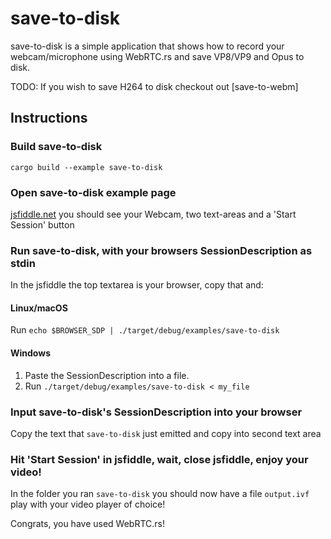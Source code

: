 # save-to-disk
save-to-disk is a simple application that shows how to record your webcam/microphone using WebRTC.rs and save VP8/VP9 and Opus to disk.

TODO: If you wish to save H264 to disk checkout out [save-to-webm]

## Instructions
### Build save-to-disk
```
cargo build --example save-to-disk
```

### Open save-to-disk example page
[jsfiddle.net](https://jsfiddle.net/vfmcg8rk/1/) you should see your Webcam, two text-areas and a 'Start Session' button

### Run save-to-disk, with your browsers SessionDescription as stdin
In the jsfiddle the top textarea is your browser, copy that and:
#### Linux/macOS
Run `echo $BROWSER_SDP | ./target/debug/examples/save-to-disk`
#### Windows
1. Paste the SessionDescription into a file.
1. Run `./target/debug/examples/save-to-disk < my_file`

### Input save-to-disk's SessionDescription into your browser
Copy the text that `save-to-disk` just emitted and copy into second text area

### Hit 'Start Session' in jsfiddle, wait, close jsfiddle, enjoy your video!
In the folder you ran `save-to-disk` you should now have a file `output.ivf` play with your video player of choice!

Congrats, you have used WebRTC.rs!
